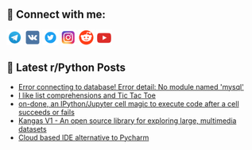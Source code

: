 ## 🔎 Connect with me:
[<img src="https://github.com/bullbesh/bullbesh/blob/main/images/Telegram.png" width="32" height="32" />](https://t.me/bullbesh)
[<img src="https://github.com/bullbesh/bullbesh/blob/main/images/VK.png" width="32" height="32" />](https://vk.com/bullbesh)
[<img src="https://github.com/bullbesh/bullbesh/blob/main/images/Twitter.png" width="32" height="32" />](https://twitter.com/bullbesh1)
[<img src="https://github.com/bullbesh/bullbesh/blob/main/images/Instagram.png" width="32" height="32" />](https://www.instagram.com/bullbesh)
[<img src="https://github.com/bullbesh/bullbesh/blob/main/images/Reddit.png" width="32" height="32" />](https://www.reddit.com/user/bullbesh)
[<img src="https://github.com/bullbesh/bullbesh/blob/main/images/YouTube.png" width="32" height="32" />](https://www.youtube.com/channel/UCtfjRs6uzgq5mfm8S06WTcg)

## 📕 Latest r/Python Posts
<!-- BLOG-POST-LIST:START -->
- [Error connecting to database! Error detail: No module named &#39;mysql&#39;](https://www.reddit.com/r/Python/comments/z1904c/error_connecting_to_database_error_detail_no/)
- [I like list comprehensions and Tic Tac Toe](https://www.reddit.com/r/Python/comments/z1669s/i_like_list_comprehensions_and_tic_tac_toe/)
- [on-done, an IPython/Jupyter cell magic to execute code after a cell succeeds or fails](https://www.reddit.com/r/Python/comments/z10qjx/ondone_an_ipythonjupyter_cell_magic_to_execute/)
- [Kangas V1 - An open source library for exploring large, multimedia datasets](https://www.reddit.com/r/Python/comments/z10jrz/kangas_v1_an_open_source_library_for_exploring/)
- [Cloud based IDE alternative to Pycharm](https://www.reddit.com/r/Python/comments/z0zf1p/cloud_based_ide_alternative_to_pycharm/)
<!-- BLOG-POST-LIST:END -->
